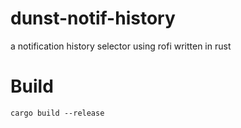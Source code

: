 # dunst-notif-history
a notification history selector using rofi written in rust

# Build
``cargo build --release``
